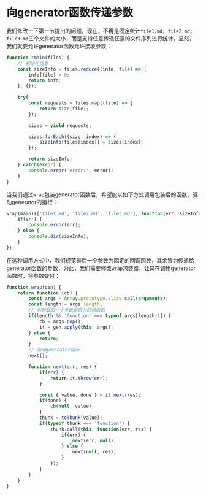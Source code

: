向generator函数传递参数
===============
我们修改一下第一节提出的问题，现在，不再是固定统计`file1.md`，`file2.md`，`file3.md`三个文件的大小，而是支持任意传递任意的文件序列进行统计，显然，我们就要允许generator函数允许接收参数：

```js
function *main(files) {
    // 初始化信息
    const sizeInfo = files.reduce((info, file) => {
        info[file] = 0;
        return info;
    }, {});

    try{
        const requests = files.map((file) => {
            return size(file);
        });

        sizes = yield requests;

        sizes.forEach((size, index) => {
            sizeInfo[files[index]] = sizes[index];
        });

        return sizeInfo;
    } catch(error) {
        console.error('error:', error);
    }
}
```

当我们通过`wrap`包装generator函数后，希望能以如下方式调用包装后的函数，驱动generator的运行：

```js
wrap(main)(['file1.md', 'file2.md', 'file3.md'], function(err, sizeInfo){
    if(err) {
        console.error(err);
    } else {
        console.dir(sizeInfo);
    }
});
```

在这种调用方式中，我们规范最后一个参数为固定的回调函数，其余皆为传递给generator函数的参数，为此，我们需要修改`wrap`包装器，让其在调用generator函数时，将参数交付：

```js
function wrap(gen) {
    return function (cb) {
        const args = Array.prototype.slice.call(arguments);
        const length = args.length;
        // 判断最后一个参数是否为回调函数
        if(length && 'function' === typeof args[length-1]) {
            cb = args.pop();
            it = gen.apply(this, args);
        } else {
            return;
        }
        // 驱动generator运行
        next();

        function next(err, res) {
            if(err) {
                return it.throw(err);
            }

            const { value, done } = it.next(res);
            if(done) {
                cb(null, value);
            }
            thunk = toThunk(value);
            if(typeof thunk === 'function') {
                thunk.call(this, function(err, res) {
                    if(err) {
                        next(err, null);
                    } else {
                        next(null, res);
                    }
                });
            }
        }
    }
}
```
